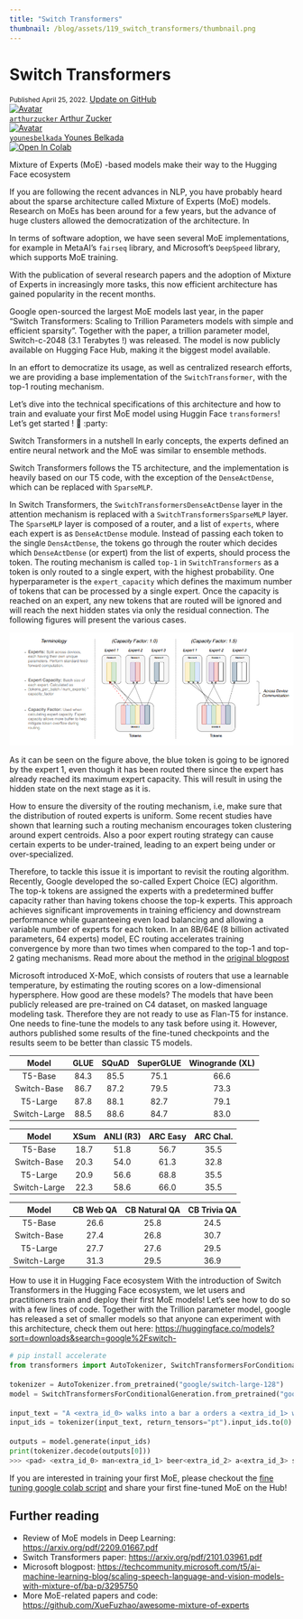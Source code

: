 ```yaml
---
title: "Switch Transformers"
thumbnail: /blog/assets/119_switch_transformers/thumbnail.png
---
```


<h1>
  	Switch Transformers
</h1>

<div class="blog-metadata">
    <small>Published April 25, 2022.</small>
    <a target="_blank" class="btn no-underline text-sm mb-5 font-sans" href="https://github.com/huggingface/blog/blob/main/switch_transformers.md">
        Update on GitHub
    </a>
</div>

<div class="author-card">
    <a href="/arthurzucker">
        <img class="avatar avatar-user" src="https://aeiljuispo.cloudimg.io/v7/https://s3.amazonaws.com/moonup/production/uploads/1648631395099-62441cb7456803e95009a08f.png?w=200&h=200&f=face" title="Avatar">
        <div class="bfc">
            <code>arthurzucker</code>
            <span class="fullname">Arthur Zucker</span>
        </div>
    </a>
</div>

<div class="author-card">
    <a href="/younesbelkada">
        <img class="avatar avatar-user" src="https://aeiljuispo.cloudimg.io/v7/https://s3.amazonaws.com/moonup/production/uploads/1648631057413-noauth.png?w=200&h=200&f=face" title="Avatar">
        <div class="bfc">
            <code>younesbelkada</code>
            <span class="fullname">Younes Belkada</span>
        </div>
    </a>
</div>

<a target="_blank" href="https://colab.research.google.com/drive/1aGGVHZmtKmcNBbAwa9hbu58DDpIuB5O4#scrollTo=xsgNPx4FrtH_">
    <img src="https://colab.research.google.com/assets/colab-badge.svg" alt="Open In Colab"/>
</a>


Mixture of Experts (MoE) -based models make their way to the Hugging Face ecosystem

If you are following the recent advances in NLP, you have probably heard about the sparse architecture called Mixture of Experts (MoE) models. Research on MoEs has been around for a few years, but the advance of huge clusters allowed the democratization of the architecture. In


In terms of software adoption, we have seen several MoE implementations, for example in MetaAI’s `fairseq` library, and Microsoft’s `DeepSpeed` library, which supports MoE training.

With the publication of several research papers and the adoption of Mixture of Experts in increasingly more tasks, this now efficient architecture has gained popularity in the recent months.

Google open-sourced the largest MoE models last year, in the paper “Switch Transformers: Scaling to Trillion Parameters models with simple and efficient sparsity”. Together with the paper, a trillion parameter model, Switch-c-2048 (3.1 Terabytes !) was released.
The model is now publicly available on Hugging Face Hub, making it the biggest model available.


In an effort to democratize its usage, as well as centralized research efforts, we are providing a base implementation of the `SwitchTransformer`, with the top-1 routing mechanism.


Let’s dive into the technical specifications of this architecture and how to train and evaluate your first MoE model using Huggin Face `transformers`! Let’s get started ! :hugs: :party:

Switch Transformers in a nutshell
In early concepts, the experts defined an entire neural network and the MoE was similar to ensemble methods.

Switch Transformers follows the T5 architecture, and the implementation is heavily based on our T5 code, with the exception of the `DenseActDense`, which can be replaced with `SparseMLP`.

In Switch Transformers, the `SwitchTransformersDenseActDense` layer in the attention mechanism is replaced with a `SwitchTransformersSparseMLP` layer. The `SparseMLP` layer is composed of a router, and a list of `experts`, where each expert is as `DenseActDense` module. Instead of passing each token to the single `DensActDense`, the tokens go through the router which decides which `DenseActDense` (or expert) from the list of experts, should process the token. The routing mechanism is called `top-1` in `SwitchTransformers` as a token is only routed to a single expert, with the highest probability. One hyperparameter is the `expert_capacity` which defines the maximum number of tokens that can be processed by a single expert. Once the capacity is reached on an expert, any new tokens that are routed will be ignored and will reach the next hidden states via only the residual connection. The following figures will present the various cases.

![MoE figure](/assets/119_switch_transformers/thumbnail.png)

As it can be seen on the figure above, the blue token is going to be ignored by the expert 1, even though it has been routed there since the expert has already reached its maximum expert capacity. This will result in using the hidden state on the next stage as it is.

How to ensure the diversity of the routing mechanism, i.e, make sure that the distribution of routed experts is uniform. Some recent studies have shown that learning such a routing mechanism encourages token clustering around expert centroids. Also a poor expert routing strategy can cause certain experts to be under-trained, leading to an expert being under or over-specialized.

Therefore, to tackle this issue it is important to revisit the routing algorithm. Recently, Google developed the so-called Expert Choice (EC) algorithm. The top-k tokens are assigned the experts with a predetermined buffer capacity rather than having tokens choose the top-k experts. This approach achieves significant improvements in training efficiency and downstream performance while guaranteeing even load balancing and allowing a variable number of experts for each token. In an 8B/64E (8 billion activated parameters, 64 experts) model, EC routing accelerates training convergence by more than two times when compared to the top-1 and top-2 gating mechanisms. Read more about the method in the [original blogpost](https://ai.googleblog.com/2022/11/mixture-of-experts-with-expert-choice.html)

Microsoft introduced X-MoE, which consists of routers that use a learnable temperature, by estimating the routing scores on a low-dimensional hypersphere.
How good are these models?
The models that have been publicly released are pre-trained on C4 dataset, on masked language modeling task. Therefore they are not ready to use as Flan-T5 for instance. One needs to fine-tune the models to any task before using it. However, authors published some results of the fine-tuned checkpoints and the results seem to be better than classic T5 models.

| Model | GLUE | SQuAD | SuperGLUE | Winogrande (XL) |
| :---: | :---: | :---: | :---: | :---: |
| T5-Base | 84.3 | 85.5 | 75.1 | 66.6 |
| Switch-Base | 86.7 | 87.2 | 79.5 | 73.3 |
| T5-Large | 87.8 | 88.1 | 82.7 | 79.1 |
| Switch-Large | 88.5 | 88.6 | 84.7 | 83.0 |

| Model | XSum | ANLI (R3) | ARC Easy | ARC Chal. |
| :---: | :---: | :---: | :---: | :---: |
| T5-Base | 18.7 | 51.8 | 56.7 | 35.5 |
| Switch-Base | 20.3 | 54.0 | 61.3 | 32.8 |
| T5-Large | 20.9 | 56.6 | 68.8 | 35.5 |
| Switch-Large | 22.3 | 58.6 | 66.0 | 35.5 |

| Model | CB Web QA | CB Natural QA | CB Trivia QA |
| :---: | :---: | :---: | :---: |
| T5-Base | 26.6 | 25.8 | 24.5 |
| Switch-Base | 27.4 | 26.8 | 30.7 |
| T5-Large | 27.7 | 27.6 | 29.5 |
| Switch-Large | 31.3 | 29.5 | 36.9 |


How to use it in Hugging Face ecosystem
With the introduction of Switch Transformers in the Hugging Face ecosystem, we let users and practitioners train and deploy their first MoE models! Let’s see how to do so with a few lines of code.
Together with the Trillion parameter model, google has released a set of smaller models so that anyone can experiment with this architecture, check them out here: https://huggingface.co/models?sort=downloads&search=google%2Fswitch- 

```python
# pip install accelerate
from transformers import AutoTokenizer, SwitchTransformersForConditionalGeneration

tokenizer = AutoTokenizer.from_pretrained("google/switch-large-128")
model = SwitchTransformersForConditionalGeneration.from_pretrained("google/switch-large-128", device_map="auto")

input_text = "A <extra_id_0> walks into a bar a orders a <extra_id_1> with <extra_id_2> pinch of <extra_id_3>."
input_ids = tokenizer(input_text, return_tensors="pt").input_ids.to(0)

outputs = model.generate(input_ids)
print(tokenizer.decode(outputs[0]))
>>> <pad> <extra_id_0> man<extra_id_1> beer<extra_id_2> a<extra_id_3> salt<extra_id_4>.</s>
```

If you are interested in training your first MoE, please checkout the [fine tuning google colab script](https://colab.research.google.com/drive/1aGGVHZmtKmcNBbAwa9hbu58DDpIuB5O4#scrollTo=xsgNPx4FrtH_) and share your first fine-tuned MoE on the Hub!

## Further reading
- Review of MoE models in Deep Learning: https://arxiv.org/pdf/2209.01667.pdf
- Switch Transformers paper: https://arxiv.org/pdf/2101.03961.pdf
- Microsoft blogpost: https://techcommunity.microsoft.com/t5/ai-machine-learning-blog/scaling-speech-language-and-vision-models-with-mixture-of/ba-p/3295750
- More MoE-related papers and code: https://github.com/XueFuzhao/awesome-mixture-of-experts
